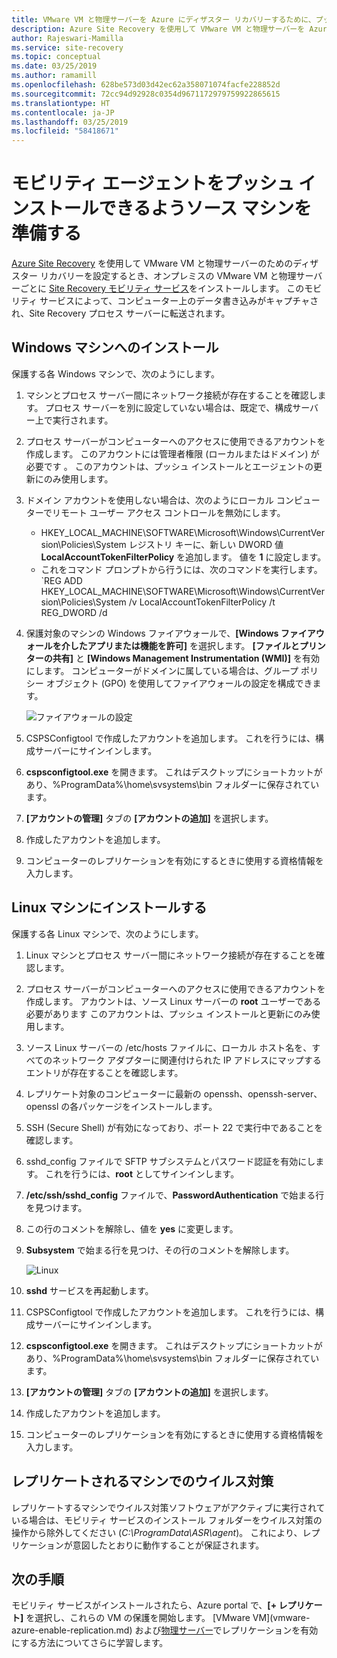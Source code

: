 ```yaml
---
title: VMware VM と物理サーバーを Azure にディザスター リカバリーするために、プッシュ インストールでモビリティ サービスをインストールできるようにソース マシンを準備する | Microsoft Docs
description: Azure Site Recovery を使用して VMware VM と物理サーバーを Azure にディザスター リカバリーするために、プッシュ インストールでモビリティ エージェントをインストールできるようお使いのサーバーを準備する方法を説明します。
author: Rajeswari-Mamilla
ms.service: site-recovery
ms.topic: conceptual
ms.date: 03/25/2019
ms.author: ramamill
ms.openlocfilehash: 628be573d03d42ec62a358071074facfe228852d
ms.sourcegitcommit: 72cc94d92928c0354d9671172979759922865615
ms.translationtype: HT
ms.contentlocale: ja-JP
ms.lasthandoff: 03/25/2019
ms.locfileid: "58418671"
---
```

# <a name="prepare-source-machine-for-push-installation-of-mobility-agent"></a>モビリティ エージェントをプッシュ インストールできるようソース マシンを準備する

[Azure Site Recovery](site-recovery-overview.md) を使用して VMware VM と物理サーバーのためのディザスター リカバリーを設定するとき、オンプレミスの VMware VM と物理サーバーごとに [Site Recovery モビリティ サービス](vmware-physical-mobility-service-overview.md)をインストールします。  このモビリティ サービスによって、コンピューター上のデータ書き込みがキャプチャされ、Site Recovery プロセス サーバーに転送されます。

## <a name="install-on-windows-machine"></a>Windows マシンへのインストール

保護する各 Windows マシンで、次のようにします。

1. マシンとプロセス サーバー間にネットワーク接続が存在することを確認します。 プロセス サーバーを別に設定していない場合は、既定で、構成サーバー上で実行されます。
1. プロセス サーバーがコンピューターへのアクセスに使用できるアカウントを作成します。 このアカウントには管理者権限 (ローカルまたはドメイン) が必要です 。 このアカウントは、プッシュ インストールとエージェントの更新にのみ使用します。
2. ドメイン アカウントを使用しない場合は、次のようにローカル コンピューターでリモート ユーザー アクセス コントロールを無効にします。
    - HKEY_LOCAL_MACHINE\SOFTWARE\Microsoft\Windows\CurrentVersion\Policies\System レジストリ キーに、新しい DWORD 値**LocalAccountTokenFilterPolicy** を追加します。 値を **1** に設定します。
    -  これをコマンド プロンプトから行うには、次のコマンドを実行します。  
   `REG ADD HKEY_LOCAL_MACHINE\SOFTWARE\Microsoft\Windows\CurrentVersion\Policies\System /v LocalAccountTokenFilterPolicy /t REG_DWORD /d
3. 保護対象のマシンの Windows ファイアウォールで、**[Windows ファイアウォールを介したアプリまたは機能を許可]** を選択します。 **[ファイルとプリンターの共有]** と **[Windows Management Instrumentation (WMI)]** を有効にします。 コンピューターがドメインに属している場合は、グループ ポリシー オブジェクト (GPO) を使用してファイアウォールの設定を構成できます。

   ![ファイアウォールの設定](./media/vmware-azure-install-mobility-service/mobility1.png)

4. CSPSConfigtool で作成したアカウントを追加します。 これを行うには、構成サーバーにサインインします。
5. **cspsconfigtool.exe** を開きます。 これはデスクトップにショートカットがあり、%ProgramData%\home\svsystems\bin フォルダーに保存されています。
6. **[アカウントの管理]** タブの **[アカウントの追加]** を選択します。
7. 作成したアカウントを追加します。
8. コンピューターのレプリケーションを有効にするときに使用する資格情報を入力します。

## <a name="install-on-linux-machine"></a>Linux マシンにインストールする

保護する各 Linux マシンで、次のようにします。

1. Linux マシンとプロセス サーバー間にネットワーク接続が存在することを確認します。
2. プロセス サーバーがコンピューターへのアクセスに使用できるアカウントを作成します。 アカウントは、ソース Linux サーバーの **root** ユーザーである必要があります  このアカウントは、プッシュ インストールと更新にのみ使用します。
3. ソース Linux サーバーの /etc/hosts ファイルに、ローカル ホスト名を、すべてのネットワーク アダプターに関連付けられた IP アドレスにマップするエントリが存在することを確認します。
4. レプリケート対象のコンピューターに最新の openssh、openssh-server、openssl の各パッケージをインストールします。
5. SSH (Secure Shell) が有効になっており、ポート 22 で実行中であることを確認します。
4. sshd_config ファイルで SFTP サブシステムとパスワード認証を有効にします。 これを行うには、**root** としてサインインします。
5. **/etc/ssh/sshd_config** ファイルで、**PasswordAuthentication** で始まる行を見つけます。
6. この行のコメントを解除し、値を **yes** に変更します。
7. **Subsystem** で始まる行を見つけ、その行のコメントを解除します。

      ![Linux](./media/vmware-azure-install-mobility-service/mobility2.png)

8. **sshd** サービスを再起動します。
9. CSPSConfigtool で作成したアカウントを追加します。 これを行うには、構成サーバーにサインインします。
10. **cspsconfigtool.exe** を開きます。 これはデスクトップにショートカットがあり、%ProgramData%\home\svsystems\bin フォルダーに保存されています。
11. **[アカウントの管理]** タブの **[アカウントの追加]** を選択します。
12. 作成したアカウントを追加します。
13. コンピューターのレプリケーションを有効にするときに使用する資格情報を入力します。

## <a name="anti-virus-on-replicated-machines"></a>レプリケートされるマシンでのウイルス対策

レプリケートするマシンでウイルス対策ソフトウェアがアクティブに実行されている場合は、モビリティ サービスのインストール フォルダーをウイルス対策の操作から除外してください (*C:\ProgramData\ASR\agent*)。 これにより、レプリケーションが意図したとおりに動作することが保証されます。

## <a name="next-steps"></a>次の手順

モビリティ サービスがインストールされたら、Azure portal で、**[+ レプリケート]** を選択し、これらの VM の保護を開始します。 [VMware VM]\(vmware-azure-enable-replication.md) および[物理サーバー](physical-azure-disaster-recovery.md#enable-replication)でレプリケーションを有効にする方法についてさらに学習します。


